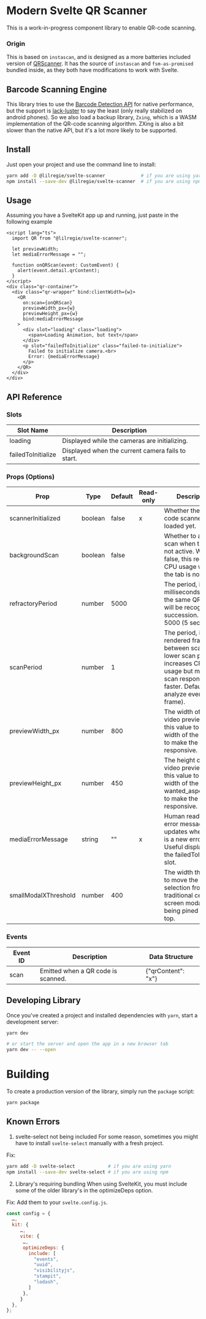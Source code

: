 # Modern Svelte QR Scanner
This is a work-in-progress component library to enable QR-code scanning.

### Origin

This is based on `instascan`, and is designed as a more batteries included version of [QRScanner](https://github.com/Pedroglp/svelte-qr-scanner). It has the source of `instascan` and `fsm-as-promised` bundled inside, as they both have modifications to work with Svelte.

## Barcode Scanning Engine

This library tries to use the [Barcode Detection API](https://developer.mozilla.org/en-US/docs/Web/API/Barcode_Detection_API) for native performance, but the support is [lack-luster](https://developer.mozilla.org/en-US/docs/Web/API/Barcode_Detection_API#browser_compatibility) to say the least (only really stabilized on android phones). So we also load a backup library, `Zxing`, which is a WASM implementation of the QR-code scanning algorithm. ZXing is also a bit slower than the native API, but it's a lot more likely to be supported.


## Install
Just open your project and use the command line to install:

```bash
yarn add -D @lilregie/svelte-scanner             # if you are using yarn
npm install --save-dev @lilregie/svelte-scanner  # if you are using npm
```

## Usage

Assuming you have a SvelteKit app up and running, just paste in the following example

```svelte
<script lang="ts">
  import QR from "@lilregie/svelte-scanner";

  let previewWidth;
  let mediaErrorMessage = "";

  function onQRScan(event: CustomEvent) {
    alert(event.detail.qrContent);
  }
</script>
<div class="qr-container">
  <div class="qr-wrapper" bind:clientWidth={w}>
    <QR
      on:scan={onQRScan}
      previewWidth_px={w}
      previewHeight_px={w}
      bind:mediaErrorMessage
    >
      <div slot="loading" class="loading">
        <span>Loading Animation, but text</span>
      </div>
      <p slot="failedToInitialize" class="failed-to-initialize">
        Failed to initialize camera.<br>
        Error: {mediaErrorMessage}
      </p>
    </QR>
  </div>
</div>
```

## API Reference

### Slots

| Slot Name          | Description                                       |
|--------------------|---------------------------------------------------|
| loading            | Displayed while the cameras are initializing.     |
| failedToInitialize | Displayed when the current camera fails to start. |


### Props (Options)

| Prop                 | Type    | Default | Read-only | Description                                                                                                                                                  |
|----------------------|---------|---------|-----------|--------------------------------------------------------------------------------------------------------------------------------------------------------------|
| scannerInitialized   | boolean | false   | x         | Whether the QR code scanner has loaded yet.                                                                                                                  |
| backgroundScan       | boolean | false   |           | Whether to actively scan when the tab is not active. When false, this reduces CPU usage when the tab is not active.                                          |
| refractoryPeriod     | number  | 5000    |           | The period, in milliseconds, before the same QR code will be recognized in succession. Default 5000 (5 seconds).                                             |
| scanPeriod           | number  | 1       |           | The period, in rendered frames, between scans. A lower scan period increases CPU usage but makes scan response faster. Default 1 (i.e. analyze every frame). |
| previewWidth_px      | number  | 800     |           | The width of the video preview. Bind this value to the width of the parent to make the scanner responsive.                                                   |
| previewHeight_px     | number  | 450     |           | The height of the video preview. Bind this value to the width of the parent / wanted_aspect_ratio to make the scanner responsive.                            |
| mediaErrorMessage    | string  | ""      | x         | Human readable error message, updates when there is a new error. Useful displayed in the failedToInitialize slot.                                            |
| smallModalXThreshold | number  | 400     |           | The width threshold to move the camera selection from a traditional center of screen modal, to being pined to the top.                                       |

### Events

| Event ID | Description                        | Data Structure     |
|----------|------------------------------------|--------------------|
| scan     | Emitted when a QR code is scanned. | {"qrContent": "x"} |

## Developing Library

Once you've created a project and installed dependencies with `yarn`, start a development server:

```bash
yarn dev

# or start the server and open the app in a new browser tab
yarn dev -- --open
```

# Building

To create a production version of the library, simply run the `package` script:

```bash
yarn package
```

## Known Errors
1. svelte-select not being included
For some reason, sometimes you might have to install `svelte-select` manually with a fresh project.

Fix:

```bash
yarn add -D svelte-select            # if you are using yarn
npm install --save-dev svelte-select # if you are using npm
```

2. Library's requiring bundling
When using SvelteKit, you must include some of the older library's in the optimizeDeps option.

Fix: Add them to your `svelte.config.js`.

```js
const config = {
  …,
  kit: {
     …,
     vite: {
      …,
      optimizeDeps: {
        include: [
          "events",
          "uuid",
          "visibilityjs",
          "stampit",
          "lodash",
        ]
      },
     }
  },
};
```